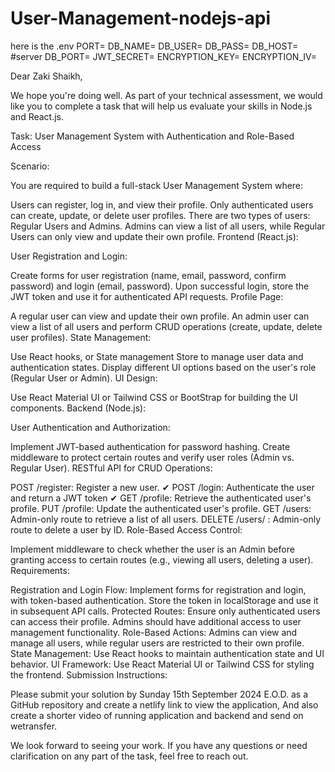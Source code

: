 # User-Management-nodejs-api
here is the .env 
PORT=
DB_NAME=
DB_USER=
DB_PASS= 
DB_HOST=
#server
DB_PORT=
JWT_SECRET=
ENCRYPTION_KEY=
ENCRYPTION_IV=


Dear Zaki Shaikh,

We hope you're doing well. As part of your technical assessment, we would like you to complete a task that will help us evaluate your skills in Node.js and React.js.

Task: User Management System with Authentication and Role-Based Access

Scenario:

You are required to build a full-stack User Management System where:

Users can register, log in, and view their profile.
Only authenticated users can create, update, or delete user profiles.
There are two types of users: Regular Users and Admins.
Admins can view a list of all users, while Regular Users can only view and update their own profile.
Frontend (React.js):

User Registration and Login:

Create forms for user registration (name, email, password, confirm password) and login (email, password).
Upon successful login, store the JWT token and use it for authenticated API requests.
Profile Page:

A regular user can view and update their own profile.
An admin user can view a list of all users and perform CRUD operations (create, update, delete user profiles).
State Management:

Use React hooks, or State management Store to manage user data and authentication states.
Display different UI options based on the user's role (Regular User or Admin).
UI Design:

Use React Material UI or Tailwind CSS or BootStrap for building the UI components.
Backend (Node.js):

User Authentication and Authorization:

Implement JWT-based authentication for password hashing.
Create middleware to protect certain routes and verify user roles (Admin vs. Regular User).
RESTful API for CRUD Operations:

POST /register: Register a new user. ✔
POST /login: Authenticate the user and return a JWT token ✔
GET /profile: Retrieve the authenticated user's profile.
PUT /profile: Update the authenticated user's profile.
GET /users: Admin-only route to retrieve a list of all users.
DELETE /users/
: Admin-only route to delete a user by ID.
Role-Based Access Control:

Implement middleware to check whether the user is an Admin before granting access to certain routes (e.g., viewing all users, deleting a user).
Requirements:

Registration and Login Flow: Implement forms for registration and login, with token-based authentication. Store the token in localStorage and use it in subsequent API calls.
Protected Routes: Ensure only authenticated users can access their profile. Admins should have additional access to user management functionality.
Role-Based Actions: Admins can view and manage all users, while regular users are restricted to their own profile.
State Management: Use React hooks to maintain authentication state and UI behavior.
UI Framework: Use React Material UI or Tailwind CSS for styling the frontend.
Submission Instructions:

Please submit your solution by Sunday 15th September 2024 E.O.D. as a GitHub repository and create a netlify link to view the application, And also create a shorter video of running application and backend and send on wetransfer.

We look forward to seeing your work. If you have any questions or need clarification on any part of the task, feel free to reach out.
